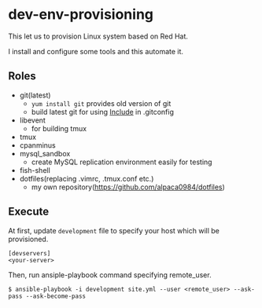# dev-env-provisioning

This let us to provision Linux system based on Red Hat.

I install and configure some tools and this automate it.

## Roles

- git(latest)
    - `yum install git` provides old version of git
    - build latest git for using [Include](https://git-scm.com/docs/git-config#_includes) in .gitconfig
- libevent
    - for building tmux
- tmux
- cpanminus
- mysql_sandbox
    - create MySQL replication environment easily for testing
- fish-shell
- dotfiles(replacing .vimrc, .tmux.conf etc.)
    - my own repository(https://github.com/alpaca0984/dotfiles)

## Execute

At first, update `development` file to specify your host which will be provisioned.
```
[devservers]
<your-server>
```

Then, run ansiple-playbook command specifying remote_user.
```
$ ansible-playbook -i development site.yml --user <remote_user> --ask-pass --ask-become-pass
```
